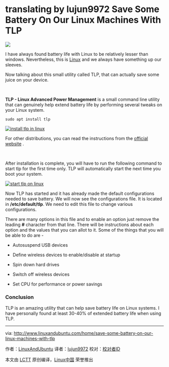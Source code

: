 translating by lujun9972
Save Some Battery On Our Linux Machines With TLP
======
![](http://www.linuxandubuntu.com/home/save-some-battery-on-our-linux-machines-with-tlp)

I have always found battery life with Linux to be relatively lesser than windows. Nevertheless, this is [Linux][1] and we always have something up our sleeves.

Now talking about this small utility called TLP, that can actually save some juice on your device.

​

**TLP - Linux Advanced Power Management** is a small command line utility that can genuinely help extend battery life by performing several tweaks on your Linux system.

```
sudo apt install tlp
```

 [![install tlp in linux](http://www.linuxandubuntu.com/uploads/2/1/1/5/21152474/published/install-tlp-in-linux.jpeg?1517926012)][2] 

For other distributions, you can read the instructions from the [official website][3] .

​

After installation is complete, you will have to run the following command to start tlp for the first time only. TLP will automatically start the next time you boot your system.

 [![start tlp on linux](http://www.linuxandubuntu.com/uploads/2/1/1/5/21152474/published/start-tlp-on-linux.jpeg?1517926209)][4] 

​Now TLP has started and it has already made the default configurations needed to save battery. We will now see the configurations file. It is located in **/etc/default/tlp**. We need to edit this file to change various configurations.

There are many options in this file and to enable an option just remove the leading **#** character from that line. There will be instructions about each option and the values that you can allot to it. Some of the things that you will be able to do are -

*   Autosuspend USB devices

*   Define wireless devices to enable/disable at startup

*   Spin down hard drives

*   Switch off wireless devices

*   Set CPU for performance or power savings

### Conclusion

​TLP is an amazing utility that can help save battery life on Linux systems. I have personally found at least 30-40% of extended battery life when using TLP.


--------------------------------------------------------------------------------

via: http://www.linuxandubuntu.com/home/save-some-battery-on-our-linux-machines-with-tlp

作者：[LinuxAndUbuntu][a]
译者：[lujun9972](https://github.com/lujun9972)
校对：[校对者ID](https://github.com/校对者ID)

本文由 [LCTT](https://github.com/LCTT/TranslateProject) 原创编译，[Linux中国](https://linux.cn/) 荣誉推出

[a]:http://www.linuxandubuntu.com
[1]:http://www.linuxandubuntu.com/home/category/linux
[2]:http://www.linuxandubuntu.com/uploads/2/1/1/5/21152474/edited/install-tlp-in-linux.jpeg
[3]:http://linrunner.de/en/tlp/docs/tlp-linux-advanced-power-management.html
[4]:http://www.linuxandubuntu.com/uploads/2/1/1/5/21152474/edited/start-tlp-on-linux.jpeg
